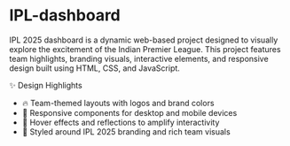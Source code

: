 # IPL-dashboard
IPL 2025 dashboard is a dynamic web-based project designed to visually explore the excitement of the Indian Premier League. This project features team highlights, branding visuals, interactive elements, and responsive design built using HTML, CSS, and JavaScript.


✨ Design Highlights
- 🔥 Team-themed layouts with logos and brand colors
- 📱 Responsive components for desktop and mobile devices
- 🎯 Hover effects and reflections to amplify interactivity
- 🎨 Styled around IPL 2025 branding and rich team visuals

